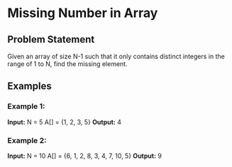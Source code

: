 # Missing Number in Array

## Problem Statement

Given an array of size N-1 such that it only contains distinct integers in the range of 1 to N, find the missing element.

## Examples

### Example 1:

**Input:**
N = 5
A[] = {1, 2, 3, 5}
**Output:**
4
### Example 2:

**Input:**
N = 10
A[] = {6, 1, 2, 8, 3, 4, 7, 10, 5}
**Output:**
9